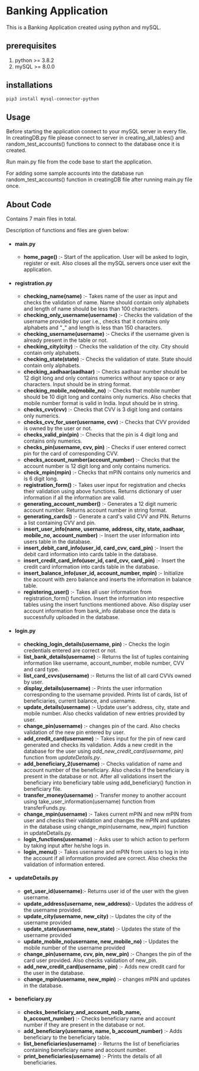 # Banking Application
 

This is a Banking Application created using python and mySQL.

## prerequisites
1. python >= 3.8.2
2. mySQL >= 8.0.0

## installations
```bash
pip3 install mysql-connector-python
```

## Usage
Before starting the application connect to your mySQL server in every file.
In creatingDB.py file please connect to server in creating_all_tables() and random_test_accounts() functions to connect to the database once it is created.

Run main.py file from the code base to start the application.

For adding some sample accounts into the database run random_test_accounts() function in creatingDB file after running main.py file once. 

## About Code

Contains 7 main files in total.

Description of functions and files are given below: 

- #### main.py
    
  - **home_page()** :- Start of the application. User will be asked to login, register or exit.
                           Also closes all the mySQL servers once user exit the application.
  
- #### registration.py
     - **checking_name(name)** :- Takes name of the user as input and checks the validation of name. Name should contain only alphabets and length of name should be less than 100 characters.
     - **checking_only_username(username)** :- Checks the validation of the username provided by user i.e., checks that it contains only alphabets and "_" and length is less than 150 characters.
     - **checking_username(username)** :- Checks if the username given is already present in the table or not.
     - **checking_city(city)** :- Checks the validation of the city. City should contain only alphabets.
     - **checking_state(state)** :- Checks the validation of state. State should contain only alphabets.
     - **checking_aadhaar(aadhaar)** :- Checks aadhaar number should be 12 digit long and only contains numerics without any space or any characters. Input should be in string format.
     - **checking_mobile_no(mobile_no)** :- Checks that mobile number should be 10 digit long and contains only numerics. Also checks that mobile number format is valid in India. Input should be in string.
     - **checks_cvv(cvv)** :- Checks that CVV is 3 digit long and contains only numerics.
     - **checks_cvv_for_user(username, cvv)** :- Checks that CVV provided is owned by the user or not.
     - **checks_valid_pin(pin)** :- Checks that the pin is 4 digit long and contains only numerics.
     - **checks_pin(username, cvv, pin)** :-  Checks if user entered correct pin for the card of corresponding CVV.
     - **checks_account_number(account_number)** :- Checks that the account number is 12 digit long and only contains numerics.
     - **check_mpin(mpin)** :- Checks that mPIN contains only numerics and is 6 digit long.
     - **registration_form()** :- Takes user input for registration and checks their validation using above functions. Returns dictionary of user information if all the information are valid.
     - **generating_account_number()** :- Generates a 12 digit numeric account number. Returns account number in string format.
     - **generating_cards()** :- Generate a card's valid CVV and PIN. Returns a list containing CVV and pin.
     - **insert_user_info(name, username, address, city, state, aadhaar, mobile_no, account_number)** :- Insert the user information into users table in the database.
     - **insert_debit_card_info(user_id, card_cvv, card_pin)** :- Insert the debit card information into cards table in the database.
     - **insert_credit_card_info(user_id, card_cvv, card_pin)** :- Insert the credit card information into cards table in the database.
     - **insert_balance_info(user_id, account_number, mpin)** :- Initialize the account with zero balance and inserts the information in balance table.
     - **registering_user()** :- Takes all user information from registration_form() function. Insert the information into respective tables using the insert functions mentioned above. Also display user account information from bank_info database once the data is successfully uploaded in the database.
- #### login.py
     - **checking_login_details(username, pin)** :- Checks the login credentials entered are correct or not.
     - **list_bank_details(username)** :- Returns the list of tuples containing information like username, account_number, mobile number, CVV and card type.
     - **list_card_cvvs(username)** :- Returns the list of all card CVVs owned by user.
     - **display_details(username)** :-  Prints the user information corresponding to the username provided. Prints list of cards, list of beneficiaries, current balance, and username.
     - **update_details(username)** :- Update user's address, city, state and mobile number. Also checks validation of new entries provided by user.
     - **change_pin(username)** :- changes pin of the card. Also checks validation of the new pin entered by user.
     - **add_credit_card(username)** :- Takes input for the pin of new card generated and checks its validation. Adds a new credit in the database for the user using *add_new_credit_card(username, pin)* function from *updateDetails.py*.
     - **add_beneficiary_2(username)** :-  Checks validation of name and account number of the beneficiary. Also checks if the beneficiary is present in the database or not. After all validations insert the beneficiary into beneficiary table using add_beneficiary()
    function in beneficiary file.
     - **transfer_money(username)** :- Transfer money to another account using take_user_information(username) function from transferFunds.py.
     - **change_mpin(username)** :- Takes current mPIN and new mPIN from user and checks their validation and changes the mPIN and updates in the database using change_mpin(username, new_mpin) function in updateDetails.py.
     - **login_functions(username)** :- Asks user to which action to perform by taking input after he/she logs in.
     - **login_menu()** :- Takes username and mPIN from users to log in into the account if all information provided are correct. Also checks the validation of information entered.
- #### updateDetails.py
     - **get_user_id(username)**:- Returns user id of the user with the given username.
     - **update_address(username, new_address)**:- Updates the address of the username provided.
     - **update_city(username, new_city)** :-  Updates the city of the username provided
     - **update_state(username, new_state)** :- Updates the state of the username provided
     - **update_mobile_no(username, new_mobile_no)** :-  Updates the mobile number of the username provided
     - **change_pin(username, cvv, pin, new_pin)** :-  Changes the pin of the card user provided. Also checks validation of new_pin.
     - **add_new_credit_card(username, pin)** :- Adds new credit card for the user in the database.
     - **change_mpin(username, new_mpin)** :- changes mPIN and updates in the database.
- #### beneficiary.py
     - **checks_beneficiary_and_account_no(b_name, b_account_number)** :- Checks beneficiary name and account number if they are present in the database or not.
     - **add_beneficiary(username, name, b_account_number)** :- Adds beneficiary to the beneficiary table.
     - **list_beneficiaries(username)** :- Returns the list of beneficiaries containing beneficiary name and account number.
     - **print_beneficiaries(username)** :- Prints the details of all beneficiaries.
    
